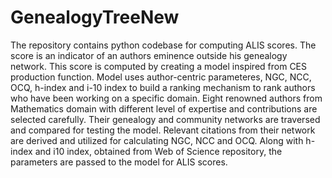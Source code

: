 # GenealogyTreeNew
The repository contains python codebase for computing ALIS scores. The score is an indicator of an authors eminence outside his genealogy network. This score is computed by creating a model inspired from CES production function. Model uses author-centric parameteres, NGC, NCC, OCQ, h-index and i-10 index to build a ranking mechanism to rank authors who have been working on a specific domain. Eight renowned authors from Mathematics domain with different level of expertise and contributions are selected carefully. Their genealogy and community networks are traversed and compared for testing the model. Relevant citations from their network are derived and utilized for calculating NGC, NCC and OCQ. Along with h-index and i10 index, obtained from Web of Science repository, the parameters are passed to the model for ALIS scores.

